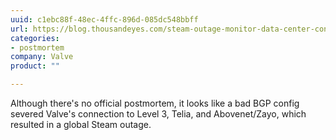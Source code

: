 ```yaml
---
uuid: c1ebc88f-48ec-4ffc-896d-085dc548bbff
url: https://blog.thousandeyes.com/steam-outage-monitor-data-center-connectivity/
categories:
- postmortem
company: Valve
product: ""

---
```


Although there's no official postmortem, it looks like a bad BGP config severed Valve's connection to Level 3, Telia, and Abovenet/Zayo, which resulted in a global Steam outage.
